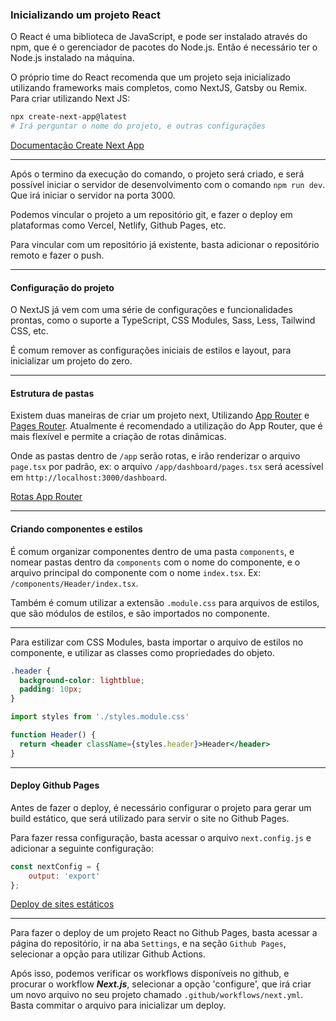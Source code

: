 ### Inicializando um projeto React

O React é uma biblioteca de JavaScript, e pode ser instalado através do npm, que é o gerenciador de pacotes do Node.js. Então é necessário ter o Node.js instalado na máquina.

O próprio time do React recomenda que um projeto seja inicializado utilizando frameworks mais completos, como NextJS, Gatsby ou Remix. Para criar utilizando Next JS:

```bash
npx create-next-app@latest
# Irá perguntar o nome do projeto, e outras configurações
```

[Documentação Create Next App](https://nextjs.org/docs/pages/api-reference/create-next-app)

---

Após o termino da execução do comando, o projeto será criado, e será possível iniciar o servidor de desenvolvimento com o comando `npm run dev`. Que irá iniciar o servidor na porta 3000.

Podemos vincular o projeto a um repositório git, e fazer o deploy em plataformas como Vercel, Netlify, Github Pages, etc.

Para vincular com um repositório já existente, basta adicionar o repositório remoto e fazer o push.

---

#### Configuração do projeto

O NextJS já vem com uma série de configurações e funcionalidades prontas, como o suporte a TypeScript, CSS Modules, Sass, Less, Tailwind CSS, etc.

É comum remover as configurações iniciais de estilos e layout, para inicializar um projeto do zero.

---

#### Estrutura de pastas

Existem duas maneiras de criar um projeto next, Utilizando [App Router](https://nextjs.org/docs/app/building-your-application) e [Pages Router](https://nextjs.org/docs/pages/building-your-application). Atualmente é recomendado a utilização do App Router, que é mais flexível e permite a criação de rotas dinâmicas.

Onde as pastas dentro de `/app` serão rotas, e irão renderizar o arquivo `page.tsx` por padrão, ex: o arquivo `/app/dashboard/pages.tsx` será acessível em `http://localhost:3000/dashboard`.

[Rotas App Router](https://nextjs.org/docs/app/building-your-application/routing)

---

#### Criando componentes e estilos

É comum organizar componentes dentro de uma pasta `components`, e nomear pastas dentro da `components` com o nome do componente, e o arquivo principal do componente com o nome `index.tsx`. Ex: `/components/Header/index.tsx`.

Também é comum utilizar a extensão `.module.css` para arquivos de estilos, que são módulos de estilos, e são importados no componente.

---

Para estilizar com CSS Modules, basta importar o arquivo de estilos no componente, e utilizar as classes como propriedades do objeto.

```css
.header {
  background-color: lightblue;
  padding: 10px;
}
```

```jsx
import styles from './styles.module.css'

function Header() {
  return <header className={styles.header}>Header</header>
}
```

---

#### Deploy Github Pages

Antes de fazer o deploy, é necessário configurar o projeto para gerar um build estático, que será utilizado para servir o site no Github Pages.

Para fazer ressa configuração, basta acessar o arquivo `next.config.js` e adicionar a seguinte configuração:

```js
const nextConfig = {
    output: 'export'
};
```

[Deploy de sites estáticos](https://nextjs.org/docs/app/building-your-application/deploying/static-exports)

---

Para fazer o deploy de um projeto React no Github Pages, basta acessar a página do repositório, ir na aba `Settings`, e na seção `Github Pages`, selecionar a opção para utilizar Github Actions.

Após isso, podemos verificar os workflows disponíveis no github, e procurar o workflow **_Next.js_**, selecionar a opção 'configure', que irá criar um novo arquivo no seu projeto chamado `.github/workflows/next.yml`. Basta commitar o arquivo para inicializar um deploy.
